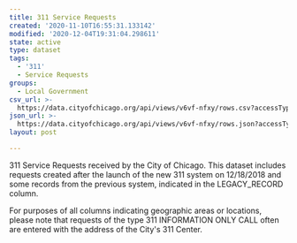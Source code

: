 ```yaml
---
title: 311 Service Requests
created: '2020-11-10T16:55:31.133142'
modified: '2020-12-04T19:31:04.298611'
state: active
type: dataset
tags:
  - '311'
  - Service Requests
groups:
  - Local Government
csv_url: >-
  https://data.cityofchicago.org/api/views/v6vf-nfxy/rows.csv?accessType=DOWNLOAD
json_url: >-
  https://data.cityofchicago.org/api/views/v6vf-nfxy/rows.json?accessType=DOWNLOAD
layout: post

---
```

311 Service Requests received by the City of Chicago. This dataset includes requests created after the launch of the new 311 system on 12/18/2018 and some records from the previous system, indicated in the LEGACY_RECORD column.

For purposes of all columns indicating geographic areas or locations, please note that requests of the type 311 INFORMATION ONLY CALL often are entered with the address of the City's 311 Center.
